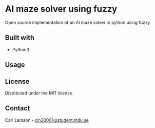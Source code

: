 # AI maze solver using fuzzy
Open source implementation of an AI maze solver in python using fuzzy

## Built with
+ Python3


## Usage


## License
Distributed under the MIT license.

## Contact
Carl Larsson - cln20001@student.mdu.se


